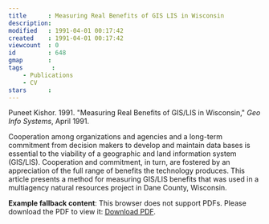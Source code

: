 ```yaml
---
title      : Measuring Real Benefits of GIS LIS in Wisconsin
description: 
modified   : 1991-04-01 00:17:42
created    : 1991-04-01 00:17:42
viewcount  : 0
id         : 648
gmap       : 
tags        :
    - Publications
    - CV
stars      : 
---
```


Puneet Kishor. 1991. "Measuring Real Benefits of GIS/LIS in Wisconsin," *Geo Info Systems*, April 1991. 

Cooperation among organizations and agencies and a long-term commitment from decision makers to develop and maintain data bases is essential to the viability of a geographic and land information system (GIS/LIS). Cooperation and commitment, in turn, are fostered by an appreciation of the full range of benefits the technology produces. This article presents a method for measuring GIS/LIS benefits that was used in a multiagency natural resources project in Dane County, Wisconsin.

<object data="/data/M/ME/MEA/Measuring-Real-Benefits-of-GIS-LIS-in-Wisconsin/measuring-real-benefits-of-gislis-in-wi.pdf" type="application/pdf" width="100%" style="height:80vh;">
     <p><b>Example fallback content</b>: This browser does not support PDFs. Please download the PDF to view it: <a href="/data/M/ME/MEA/Measuring-Real-Benefits-of-GIS-LIS-in-Wisconsin/measuring-real-benefits-of-gislis-in-wi.pdf">Download PDF</a>.</p>
</object>
